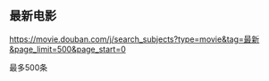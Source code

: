 ## 最新电影

https://movie.douban.com/j/search_subjects?type=movie&tag=最新&page_limit=500&page_start=0

最多500条